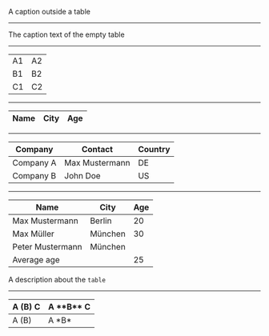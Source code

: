 A caption outside a table

* * *

The caption text of the empty table

* * *

|    |    |
| -- | -- |
| A1 | A2 |
| B1 | B2 |
| C1 | C2 |

* * *

| Name | City | Age |
| ---- | ---- | --- |

* * *

| Company   | Contact        | Country |
| --------- | -------------- | ------- |
| Company A | Max Mustermann | DE      |
| Company B | John Doe       | US      |

* * *

| Name             | City    | Age |
| ---------------- | ------- | --- |
| Max Mustermann   | Berlin  | 20  |
| Max Müller       | München | 30  |
| Peter Mustermann | München |
| Average age      |         | 25  |

A description about the `table`

* * *

| A (B) C | A \*\*B\** C |
| ------- | ------------ |
| A (B)   | A \*B*       |